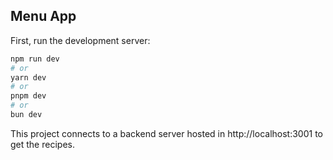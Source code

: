 ## Menu App

First, run the development server:

```bash
npm run dev
# or
yarn dev
# or
pnpm dev
# or
bun dev
```

This project connects to a backend server hosted in http://localhost:3001 to get the recipes.
